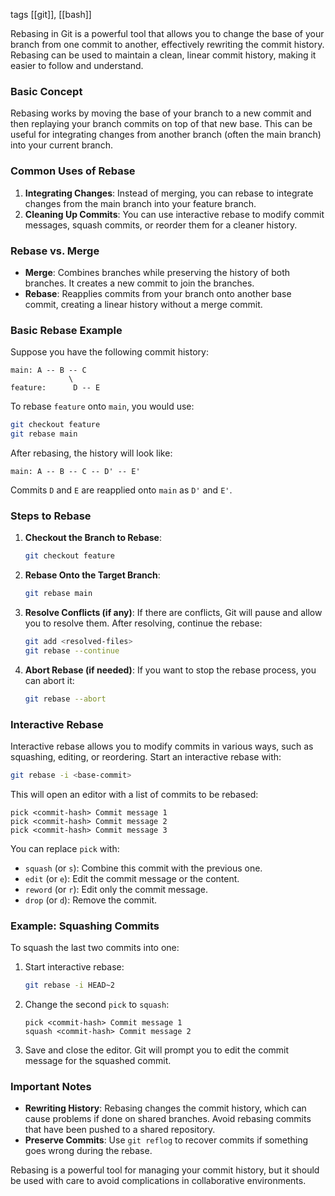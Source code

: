 tags [[git]], [[bash]]

Rebasing in Git is a powerful tool that allows you to change the base of your branch from one commit to another, effectively rewriting the commit history. Rebasing can be used to maintain a clean, linear commit history, making it easier to follow and understand.

### Basic Concept

Rebasing works by moving the base of your branch to a new commit and then replaying your branch commits on top of that new base. This can be useful for integrating changes from another branch (often the main branch) into your current branch.

### Common Uses of Rebase

1. **Integrating Changes**: Instead of merging, you can rebase to integrate changes from the main branch into your feature branch.
2. **Cleaning Up Commits**: You can use interactive rebase to modify commit messages, squash commits, or reorder them for a cleaner history.

### Rebase vs. Merge

- **Merge**: Combines branches while preserving the history of both branches. It creates a new commit to join the branches.
- **Rebase**: Reapplies commits from your branch onto another base commit, creating a linear history without a merge commit.

### Basic Rebase Example

Suppose you have the following commit history:

```
main: A -- B -- C
             \
feature:      D -- E
```

To rebase `feature` onto `main`, you would use:

```bash
git checkout feature
git rebase main
```

After rebasing, the history will look like:

```
main: A -- B -- C -- D' -- E'
```

Commits `D` and `E` are reapplied onto `main` as `D'` and `E'`.

### Steps to Rebase

1. **Checkout the Branch to Rebase**:
    ```bash
    git checkout feature
    ```

2. **Rebase Onto the Target Branch**:
    ```bash
    git rebase main
    ```

3. **Resolve Conflicts (if any)**:
   If there are conflicts, Git will pause and allow you to resolve them. After resolving, continue the rebase:
    ```bash
    git add <resolved-files>
    git rebase --continue
    ```

4. **Abort Rebase (if needed)**:
   If you want to stop the rebase process, you can abort it:
    ```bash
    git rebase --abort
    ```

### Interactive Rebase

Interactive rebase allows you to modify commits in various ways, such as squashing, editing, or reordering. Start an interactive rebase with:

```bash
git rebase -i <base-commit>
```

This will open an editor with a list of commits to be rebased:

```
pick <commit-hash> Commit message 1
pick <commit-hash> Commit message 2
pick <commit-hash> Commit message 3
```

You can replace `pick` with:

- `squash` (or `s`): Combine this commit with the previous one.
- `edit` (or `e`): Edit the commit message or the content.
- `reword` (or `r`): Edit only the commit message.
- `drop` (or `d`): Remove the commit.

### Example: Squashing Commits

To squash the last two commits into one:

1. Start interactive rebase:
    ```bash
    git rebase -i HEAD~2
    ```

2. Change the second `pick` to `squash`:
    ```
    pick <commit-hash> Commit message 1
    squash <commit-hash> Commit message 2
    ```

3. Save and close the editor. Git will prompt you to edit the commit message for the squashed commit.

### Important Notes

- **Rewriting History**: Rebasing changes the commit history, which can cause problems if done on shared branches. Avoid rebasing commits that have been pushed to a shared repository.
- **Preserve Commits**: Use `git reflog` to recover commits if something goes wrong during the rebase.

Rebasing is a powerful tool for managing your commit history, but it should be used with care to avoid complications in collaborative environments.